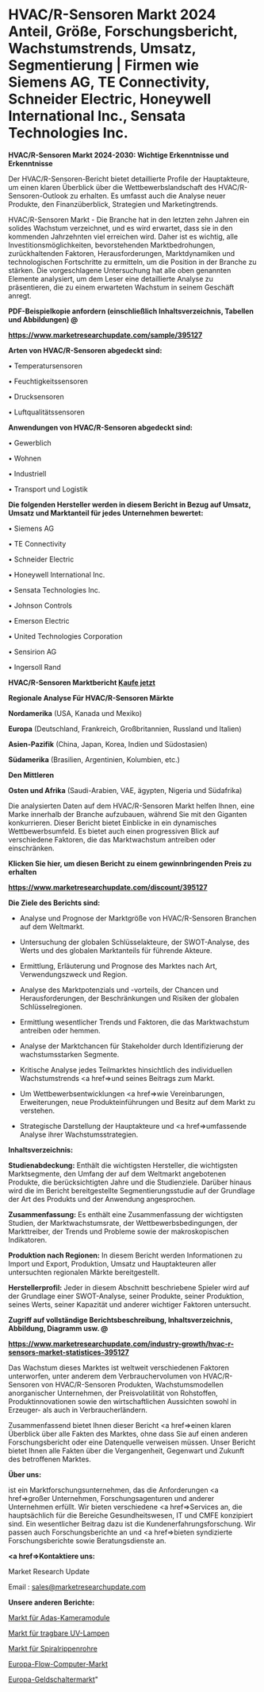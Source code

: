 # HVAC/R-Sensoren Markt 2024 Anteil, Größe, Forschungsbericht, Wachstumstrends, Umsatz, Segmentierung | Firmen wie Siemens AG, TE Connectivity, Schneider Electric, Honeywell International Inc., Sensata Technologies Inc.

<strong>HVAC/R-Sensoren Markt 2024-2030: Wichtige Erkenntnisse und Erkenntnisse</strong>

Der HVAC/R-Sensoren-Bericht bietet detaillierte Profile der Hauptakteure, um einen klaren Überblick über die Wettbewerbslandschaft des HVAC/R-Sensoren-Outlook zu erhalten. Es umfasst auch die Analyse neuer Produkte, den Finanzüberblick, Strategien und Marketingtrends.

HVAC/R-Sensoren Markt - Die Branche hat in den letzten zehn Jahren ein solides Wachstum verzeichnet, und es wird erwartet, dass sie in den kommenden Jahrzehnten viel erreichen wird. Daher ist es wichtig, alle Investitionsmöglichkeiten, bevorstehenden Marktbedrohungen, zurückhaltenden Faktoren, Herausforderungen, Marktdynamiken und technologischen Fortschritte zu ermitteln, um die Position in der Branche zu stärken. Die vorgeschlagene Untersuchung hat alle oben genannten Elemente analysiert, um dem Leser eine detaillierte Analyse zu präsentieren, die zu einem erwarteten Wachstum in seinem Geschäft anregt.



<strong><b>PDF-Beispielkopie anfordern (einschließlich Inhaltsverzeichnis, Tabellen und Abbildungen) @ </b></strong>

<strong><a href=https://www.marketresearchupdate.com/sample/395127>

<strong>https://www.marketresearchupdate.com/sample/395127</u></a></strong></strong>



<strong>Arten von HVAC/R-Sensoren abgedeckt sind:</strong>

• Temperatursensoren

• Feuchtigkeitssensoren

• Drucksensoren

• Luftqualitätssensoren



<strong>Anwendungen von HVAC/R-Sensoren abgedeckt sind:</strong>

• Gewerblich

• Wohnen

• Industriell

• Transport und Logistik



<strong>Die folgenden Hersteller werden in diesem Bericht in Bezug auf Umsatz, Umsatz und Marktanteil für jedes Unternehmen bewertet:</strong>

• Siemens AG

• TE Connectivity

• Schneider Electric

• Honeywell International Inc.

• Sensata Technologies Inc.

• Johnson Controls

• Emerson Electric

• United Technologies Corporation

• Sensirion AG

• Ingersoll Rand



<strong>HVAC/R-Sensoren Marktbericht <a href=https://www.marketresearchupdate.com/buynow/395127>Kaufe jetzt</a></strong>



<strong>Regionale Analyse Für HVAC/R-Sensoren Märkte</strong>



<strong>Nordamerika</strong> (USA, Kanada und Mexiko)



<strong>Europa</strong> (Deutschland, Frankreich, Großbritannien, Russland und Italien)



<strong>Asien-Pazifik</strong> (China, Japan, Korea, Indien und Südostasien)



<strong>Südamerika</strong> (Brasilien, Argentinien, Kolumbien, etc.)



<strong>Den Mittleren</strong> 

<strong>Osten und Afrika</strong> (Saudi-Arabien, VAE, ägypten, Nigeria und Südafrika)

Die analysierten Daten auf dem HVAC/R-Sensoren Markt helfen Ihnen, eine Marke innerhalb der Branche aufzubauen, während Sie mit den Giganten konkurrieren. Dieser Bericht bietet Einblicke in ein dynamisches Wettbewerbsumfeld. Es bietet auch einen progressiven Blick auf verschiedene Faktoren, die das Marktwachstum antreiben oder einschränken.



<strong>Klicken Sie hier, um diesen Bericht zu einem gewinnbringenden Preis zu erhalten
</strong>

<strong><a href=https://www.marketresearchupdate.com/discount/395127>https://www.marketresearchupdate.com/discount/395127</b></u></strong></a>



<strong>Die Ziele des Berichts sind:</strong>

- Analyse und Prognose der Marktgröße von HVAC/R-Sensoren Branchen auf dem Weltmarkt.

- Untersuchung der globalen Schlüsselakteure, der SWOT-Analyse, des Werts und des globalen Marktanteils für führende Akteure.

- Ermittlung, Erläuterung und Prognose des Marktes nach Art, Verwendungszweck und Region.

- Analyse des Marktpotenzials und -vorteils, der Chancen und Herausforderungen, der Beschränkungen und Risiken der globalen Schlüsselregionen.

- Ermittlung wesentlicher Trends und Faktoren, die das Marktwachstum antreiben oder hemmen.

- Analyse der Marktchancen für Stakeholder durch Identifizierung der wachstumsstarken Segmente.

- Kritische Analyse jedes Teilmarktes hinsichtlich des individuellen Wachstumstrends <a href=>und</a> seines Beitrags zum Markt.

- Um Wettbewerbsentwicklungen <a href=>wie</a> Vereinbarungen, Erweiterungen, neue Produkteinführungen und Besitz auf dem Markt zu verstehen.

- Strategische Darstellung der Hauptakteure und <a href=>umfas</a>sende Analyse ihrer Wachstumsstrategien.



<strong>Inhaltsverzeichnis:</strong>



<strong>Studienabdeckung:</strong> Enthält die wichtigsten Hersteller, die wichtigsten Marktsegmente, den Umfang der auf dem Weltmarkt angebotenen Produkte, die berücksichtigten Jahre und die Studienziele. Darüber hinaus wird die im Bericht bereitgestellte Segmentierungsstudie auf der Grundlage der Art des Produkts und der Anwendung angesprochen.



<strong>Zusammenfassung:</strong> Es enthält eine Zusammenfassung der wichtigsten Studien, der Marktwachstumsrate, der Wettbewerbsbedingungen, der Markttreiber, der Trends und Probleme sowie der makroskopischen Indikatoren.



<strong>Produktion nach Regionen:</strong> In diesem Bericht werden Informationen zu Import und Export, Produktion, Umsatz und Hauptakteuren aller untersuchten regionalen Märkte bereitgestellt.



<strong>Herstellerprofil:</strong> Jeder in diesem Abschnitt beschriebene Spieler wird auf der Grundlage einer SWOT-Analyse, seiner Produkte, seiner Produktion, seines Werts, seiner Kapazität und anderer wichtiger Faktoren untersucht.



<strong><b>Zugriff auf vollständige Berichtsbeschreibung, Inhaltsverzeichnis, Abbildung, Diagramm usw. @ </b></strong>

<strong><a href=https://www.marketresearchupdate.com/industry-growth/hvac-r-sensors-market-statistices-395127>https://www.marketresearchupdate.com/industry-growth/hvac-r-sensors-market-statistices-395127</a></strong>

Das Wachstum dieses Marktes ist weltweit verschiedenen Faktoren unterworfen, unter anderem dem Verbrauchervolumen von HVAC/R-Sensoren von HVAC/R-Sensoren Produkten, Wachstumsmodellen anorganischer Unternehmen, der Preisvolatilität von Rohstoffen, Produktinnovationen sowie den wirtschaftlichen Aussichten sowohl in Erzeuger- als auch in Verbraucherländern.

Zusammenfassend bietet Ihnen dieser Bericht <a href=>einen</a> klaren Überblick über alle Fakten des Marktes, ohne dass Sie auf einen anderen Forschungsbericht oder eine Datenquelle verweisen müssen. Unser Bericht bietet Ihnen alle Fakten über die Vergangenheit, Gegenwart und Zukunft des betroffenen Marktes.



<strong>Über uns:</strong>

 ist ein Marktforschungsunternehmen, das die Anforderungen <a href=>großer</a> Unternehmen, Forschungsagenturen und anderer Unternehmen erfüllt. Wir bieten verschiedene <a href=>Services</a> an, die hauptsächlich für die Bereiche Gesundheitswesen, IT und CMFE konzipiert sind. Ein wesentlicher Beitrag dazu ist die Kundenerfahrungsforschung. Wir passen auch Forschungsberichte an und <a href=>bieten</a> syndizierte Forschungsberichte sowie Beratungsdienste an.



<strong><a href=>Kontaktiere uns:</a></strong>

Market Research Update

Email : sales@marketresearchupdate.com



<strong>Unsere anderen Berichte:</strong>

<a href=https://www.linkedin.com/pulse/adas-camera-modules-market-analyzing-latest-developments>Markt für Adas-Kameramodule</a>

<a href=https://www.linkedin.com/pulse/handheld-uv-lamp-market-witness-huge-growth-2027-size>Markt für tragbare UV-Lampen</a>

<a href=https://www.linkedin.com/pulse/spiral-finned-tubes-market-size-share>Markt für Spiralrippenrohre</a>

<a href=https://www.linkedin.com/pulse/europe-flow-computer-market-2030-future-demand-analysis>Europa-Flow-Computer-Markt</a>

<a href=https://www.linkedin.com/pulse/europe-money-counter-market-2023-industry-outlook>Europa-Geldschaltermarkt</a>"

